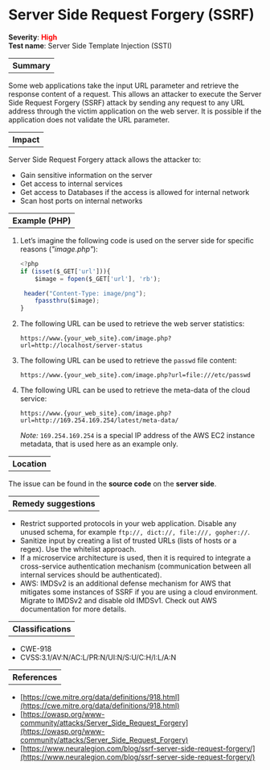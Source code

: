 # Server Side Request Forgery (SSRF)

<b>Severity</b>: <b><font color="red">High</font></b><br>
<b>Test name</b>: Server Side Template Injection (SSTI)

<table id="simple-table">
    <tr>
        <th><strong>Summary</strong></th>
    </tr>
</table>

Some web applications take the input URL parameter and retrieve the response content of a request. This allows an attacker to execute the Server Side Request Forgery (SSRF) attack by sending any request to any URL address through the victim application on the web server. It is possible if the application does not validate the URL parameter.


<table id="simple-table">
    <tr>
        <th><strong>Impact</strong></th>
    </tr>
</table>

Server Side Request Forgery attack allows the attacker to:
* Gain sensitive information on the server
* Get access to internal services
* Get access to Databases if the access is allowed for internal network
* Scan host ports on internal networks


<table id="simple-table">
    <tr>
        <th><strong>Example (PHP)</strong></th>
    </tr>
</table>

1. Let’s imagine the following code is used on the server side for specific reasons (_"image.php"_):
    ```js
    <?php
    if (isset($_GET['url'])){
        $image = fopen($_GET['url'], 'rb');

     header("Content-Type: image/png");
        fpassthru($image);
    }
    ```
2. The following URL can be used to retrieve the web server statistics:
    ```
    https://www.{your_web_site}.com/image.php?url=http://localhost/server-status
    ```
3. The following URL can be used to retrieve the `passwd` file content:
    ```
    https://www.{your_web_site}.com/image.php?url=file:///etc/passwd

    ```
4. The following URL can be used to retrieve the meta-data of the cloud service:
    ``` 
    https://www.{your_web_site}.com/image.php?url=http://169.254.169.254/latest/meta-data/
    ```
    _Note:_ `169.254.169.254` is a special IP address of the AWS EC2 instance metadata, that is used here as an example only.

<table id="simple-table">
    <tr>
        <th><strong>Location</strong></th>
    </tr>
</table>

The issue can be found in the **source code** on the **server side**.

<table id="simple-table">
    <tr>
        <th><strong>Remedy suggestions</strong></th>
    </tr>
</table>

* Restrict supported protocols in your web application. Disable any unused schema, for example `ftp://, dict://, file:///, gopher://`.
* Sanitize input by creating a list of trusted URLs (lists of hosts or a regex). Use the whitelist approach.
* If a microservice architecture is used, then it is required to integrate a cross-service authentication mechanism (communication between all internal services should be authenticated).
* AWS: IMDSv2 is an additional defense mechanism for AWS that mitigates some instances of SSRF if you are using a cloud environment. Migrate to IMDSv2 and disable old IMDSv1. Check out AWS documentation for more details.


<table id="simple-table">
    <tr>
        <th><strong>Classifications</strong></th>
    </tr>
</table>

* CWE-918
* CVSS:3.1/AV:N/AC:L/PR:N/UI:N/S:U/C:H/I:L/A:N  


<table id="simple-table">
    <tr>
        <th><strong>References</strong></th>
    </tr>
</table>

* [https://cwe.mitre.org/data/definitions/918.html](https://cwe.mitre.org/data/definitions/918.html)
* [https://owasp.org/www-community/attacks/Server_Side_Request_Forgery](https://owasp.org/www-community/attacks/Server_Side_Request_Forgery)
* [https://www.neuralegion.com/blog/ssrf-server-side-request-forgery/](https://www.neuralegion.com/blog/ssrf-server-side-request-forgery/)
